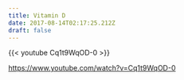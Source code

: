 ```yaml
---
title: Vitamin D
date: 2017-08-14T02:17:25.212Z
draft: false
---
```


{{< youtube Cq1t9WqOD-0 >}}

https://www.youtube.com/watch?v=Cq1t9WqOD-0
